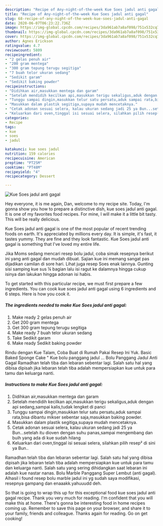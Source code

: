 ```yaml
---
description: "Recipe of Any-night-of-the-week Kue Soes jadul anti gagal"
title: "Recipe of Any-night-of-the-week Kue Soes jadul anti gagal"
slug: 68-recipe-of-any-night-of-the-week-kue-soes-jadul-anti-gagal
date: 2020-06-07T06:23:22.736Z
image: https://img-global.cpcdn.com/recipes/3da961ab7a8af098/751x532cq70/kue-soes-jadul-anti-gagal-foto-resep-utama.jpg
thumbnail: https://img-global.cpcdn.com/recipes/3da961ab7a8af098/751x532cq70/kue-soes-jadul-anti-gagal-foto-resep-utama.jpg
cover: https://img-global.cpcdn.com/recipes/3da961ab7a8af098/751x532cq70/kue-soes-jadul-anti-gagal-foto-resep-utama.jpg
author: Agnes Erickson
ratingvalue: 4.7
reviewcount: 5809
recipeingredient:
- "2 gelas penuh air"
- "200 gram mentega"
- "300 gram tepung terugu segitiga"
- "7 buah telor ukuran sedang"
- "Sedikit garam"
- "Sedikit baking powder"
recipeinstructions:
- "Didihkan air,masukkan mentega dan garam"
- "Setelah mendidih kecilkan api,masukkan terigu sekaligus,aduk dengan api sedang,sampai kalis,tudak lengket di panci"
- "Tunggu sampai dingin,masukkan telur satu persatu,aduk sampai rata,bisa dibantu mikser sebentar saja,masukkan baking powder."
- "Masukkan dalam plastik segitiga,supaya mudah mencetaknya."
- "Cetak adonan sesuai selera, kalau ukuran sedang jadi 25 ya Bun...setelah itu dioven dengan suhu panas,sampai mengembang dan buih yang ada di kue sudah hilang"
- "Keluarkan dari oven,tinggal isi sesuai selera, silahkan pilih resep² di sini ya Bun.."
categories:
- Recipe
tags:
- kue
- soes
- jadul

katakunci: kue soes jadul 
nutrition: 159 calories
recipecuisine: American
preptime: "PT25M"
cooktime: "PT48M"
recipeyield: "4"
recipecategory: Dessert

---
```



![Kue Soes jadul anti gagal](https://img-global.cpcdn.com/recipes/3da961ab7a8af098/751x532cq70/kue-soes-jadul-anti-gagal-foto-resep-utama.jpg)

Hey everyone, it is me again, Dan, welcome to my recipe site. Today, I'm gonna show you how to prepare a distinctive dish, kue soes jadul anti gagal. It is one of my favorites food recipes. For mine, I will make it a little bit tasty. This will be really delicious.

Kue Soes jadul anti gagal is one of the most popular of recent trending foods on earth. It's appreciated by millions every day. It is simple, it's fast, it tastes yummy. They are fine and they look fantastic. Kue Soes jadul anti gagal is something that I've loved my entire life.

Jika Moms sedang mencari resep bolu jadul, coba simak resepnya berikut ini yang anti gagal dan mudah dibuat. Sajian kue ini memang sangat pas dijadikan camilan di sore hari. Lihat juga resep Soes enak lainnya. Gunting sisi samping kue sus ¼ bagian lalu isi ragut ke dalamnya hingga cukup isinya dan lakukan hingga adonan isi habis.


To get started with this particular recipe, we must first prepare a few ingredients. You can cook kue soes jadul anti gagal using 6 ingredients and 6 steps. Here is how you cook it.

<!--inarticleads1-->

##### The ingredients needed to make Kue Soes jadul anti gagal:

1. Make ready 2 gelas penuh air
1. Get 200 gram mentega
1. Get 300 gram tepung terugu segitiga
1. Make ready 7 buah telor ukuran sedang
1. Take Sedikit garam
1. Make ready Sedikit baking powder


Rindu dengan Kue Talam, Coba Buat di Rumah Pakai Resep Ini Yuk. Basic Baked Sponge Cake &#34; Kue bolu panggang jadul … Bolu Panggang Jadul Anti Gagal Ramadhan telah tiba dan lebaran sebentar lagi. Salah satu hal yang dibisa dipisah jika lebaran telah tiba adalah mempersiapkan kue untuk para tamu dan keluarga nanti. 

<!--inarticleads2-->

##### Instructions to make Kue Soes jadul anti gagal:

1. Didihkan air,masukkan mentega dan garam
1. Setelah mendidih kecilkan api,masukkan terigu sekaligus,aduk dengan api sedang,sampai kalis,tudak lengket di panci
1. Tunggu sampai dingin,masukkan telur satu persatu,aduk sampai rata,bisa dibantu mikser sebentar saja,masukkan baking powder.
1. Masukkan dalam plastik segitiga,supaya mudah mencetaknya.
1. Cetak adonan sesuai selera, kalau ukuran sedang jadi 25 ya Bun...setelah itu dioven dengan suhu panas,sampai mengembang dan buih yang ada di kue sudah hilang
1. Keluarkan dari oven,tinggal isi sesuai selera, silahkan pilih resep² di sini ya Bun..


Ramadhan telah tiba dan lebaran sebentar lagi. Salah satu hal yang dibisa dipisah jika lebaran telah tiba adalah mempersiapkan kue untuk para tamu dan keluarga nanti. Salah satu yang sering dihidangkan saat lebaran ini adalah kue nastar nanas. Bolu Marble Panggang Super Lembut (anti gagal). Alhasil i found resep bolu marble jadul ini yg sudah saya modifikasi, resepnya gampang dan enaaakk.yahuuudd deh. 

So that is going to wrap this up for this exceptional food kue soes jadul anti gagal recipe. Thank you very much for reading. I'm confident that you will make this at home. There's gonna be interesting food in home recipes coming up. Remember to save this page on your browser, and share it to your family, friends and colleague. Thanks again for reading. Go on get cooking!

